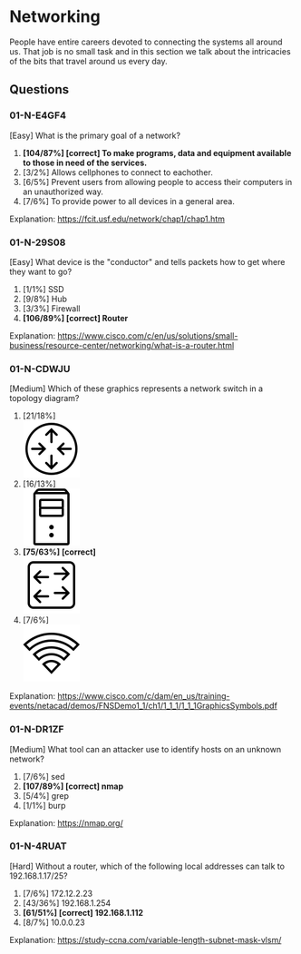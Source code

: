# Networking
People have entire careers devoted to connecting the systems all around us. That job is no small task and in this section we talk about the intricacies of the bits that travel around us every day.


## Questions
### 01-N-E4GF4
[Easy] What is the primary goal of a network?
1. **[104/87%] [correct] To make programs, data and equipment available to those in need of the services.**
2. [3/2%] Allows cellphones to connect to eachother.
3. [6/5%] Prevent users from allowing people to access their computers in an unauthorized way.
4. [7/6%] To provide power to all devices in a general area.

Explanation: https://fcit.usf.edu/network/chap1/chap1.htm


### 01-N-29S08
[Easy] What device is the "conductor" and tells packets how to get where they want to go?
1. [1/1%] SSD
2. [9/8%] Hub
3. [3/3%] Firewall
4. **[106/89%] [correct] Router**

Explanation: https://www.cisco.com/c/en/us/solutions/small-business/resource-center/networking/what-is-a-router.html


### 01-N-CDWJU
[Medium] Which of these graphics represents a network switch in a topology diagram?
1. [21/18%]<br><img src=".rsrc/e5d3b8c0-5984-11ed-b885-367dda9a5bd9.png" width=100/>
2. [16/13%]<br><img src=".rsrc/e517cd86-5984-11ed-b885-367dda9a5bd9.png" width=100/>
3. **[75/63%] [correct]<br><img src=".rsrc/e5adecf8-5984-11ed-b885-367dda9a5bd9.png" width=100/>**
4. [7/6%]<br><img src=".rsrc/e45028a8-5984-11ed-b885-367dda9a5bd9.png" width=100/>

Explanation: https://www.cisco.com/c/dam/en_us/training-events/netacad/demos/FNSDemo1_1/ch1/1_1_1/1_1_1GraphicsSymbols.pdf


### 01-N-DR1ZF
[Medium] What tool can an attacker use to identify hosts on an unknown network?
1. [7/6%] sed
2. **[107/89%] [correct] nmap**
3. [5/4%] grep
4. [1/1%] burp

Explanation: https://nmap.org/


### 01-N-4RUAT
[Hard] Without a router, which of the following local addresses can talk to 192.168.1.17/25?
1. [7/6%] 172.12.2.23
2. [43/36%] 192.168.1.254
3. **[61/51%] [correct] 192.168.1.112**
4. [8/7%] 10.0.0.23

Explanation: https://study-ccna.com/variable-length-subnet-mask-vlsm/
